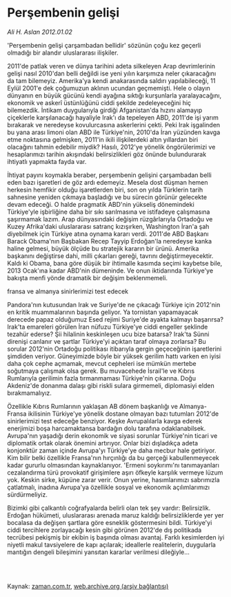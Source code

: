 # Perşembenin gelişi

*Ali H. Aslan 2012.01.02*

<td class="columnist-detail">
<p>'Perşembenin gelişi çarşambadan bellidir' sözünün çoğu kez geçerli olmadığı bir alandır uluslararası ilişkiler.</p>
<p>
<div id="haberMetinDiv">
<p>2011'de patlak veren ve dünya tarihini adeta silkeleyen Arap devrimlerinin gelişi nasıl 2010'dan belli değildi ise yeni yılın karşımıza neler çıkaracağını da tam bilemeyiz. Amerika'ya kendi anakarasında saldırı yapılabileceği, 11 Eylül 2001'e dek çoğumuzun aklının ucundan geçmemişti. Hele o olayın dünyanın en büyük gücünü kendi ayağına sıktığı kurşunlarla yaralayacağını, ekonomik ve askerî üstünlüğünü ciddi şekilde zedeleyeceğini hiç bilemezdik. İntikam duygularıyla girdiği Afganistan'da hızını alamayıp çiçeklerle karşılanacağı hayaliyle Irak'ı da tepeleyen ABD, 2011'de işi yarım bırakarak ve neredeyse kovulurcasına askerlerini çekti. Peki Irak işgalinden bu yana arası limoni olan ABD ile Türkiye'nin, 2010'da İran yüzünden kavga etme noktasına gelmişken, 2011'in ikili ilişkilerdeki altın yıllardan biri olacağını tahmin edebilir miydik? Hasılı, 2012'ye yönelik öngörülerimizi ve hesaplarımızı tarihin akışındaki belirsizlikleri göz önünde bulundurarak ihtiyatlı yapmakta fayda var.
<p>İhtiyat payını koymakla beraber, perşembenin gelişini çarşambadan belli eden bazı işaretleri de göz ardı edemeyiz. Mesela dost düşman hemen herkesin hemfikir olduğu işaretlerden biri, son on yılda Türklerin tarih sahnesine yeniden çıkmaya başladığı ve bu sürecin görünür gelecekte devam edeceği. O halde pragmatik ABD'nin yükseliş dönemindeki Türkiye'yle işbirliğine daha bir sıkı sarılmasına ve istifadeye çalışmasına şaşırmamak lazım. Arap dünyasındaki değişim rüzgârlarıyla Ortadoğu ve Kuzey Afrika'daki uluslararası satranç kızışırken, Washington İran'a şah diyebilmek için Türkiye atına oynama kararı verdi. 2011'de ABD Başkanı Barack Obama'nın Başbakan Recep Tayyip Erdoğan'la neredeyse kanka haline gelmesi, büyük ölçüde bu stratejik kararın bir ürünü. Amerika başkanını değiştirse dahi, milli çıkarları gereği, tavrını değiştirmeyecektir. Kaldı ki Obama, bana göre düşük bir ihtimalle kasımda seçimi kaybetse bile, 2013 Ocak'ına kadar ABD'nin dümeninde. Ve onun iktidarında Türkiye'ye bakışta menfi yönde dramatik bir değişim beklenmemeli.
<p>fransa ve almanya sinirlerimizi test edecek
<p>Pandora'nın kutusundan Irak ve Suriye'de ne çıkacağı Türkiye için 2012'nin en kritik muammalarının başında geliyor. Ya tornistan yapamayacak derecede papaz olduğumuz Esed rejimi Suriye'de ayakta kalmayı başarırsa? Irak'ta emareleri görülen İran nüfuzu Türkiye'ye ciddi engeller şeklinde tezahür ederse? Şii hilalinin keskinleşen ucu bize batarsa? Irak'ta Sünni direnişi canlanır ve şartlar Türkiye'yi açıktan taraf olmaya zorlarsa? Bu sorular 2012'nin Ortadoğu politikası itibarıyla gergin geçeceğinin işaretlerini şimdiden veriyor. Güneyimizde böyle bir yüksek gerilim hattı varken en iyisi daha çok cephe açmamak, mevcut cepheleri ise mümkün mertebe soğutmaya çalışmak olsa gerek. Bu muvacehede İsrail'le ve Kıbrıs Rumlarıyla gerilimin fazla tırmanmaması Türkiye'nin çıkarına. Doğu Akdeniz'de donanma dalaşı gibi riskli sulara girmemeli, diplomasiyi elden bırakmamalıyız.
<p>Özellikle Kıbrıs Rumlarının yaklaşan AB dönem başkanlığı ve Almanya-Fransa ikilisinin Türkiye'ye yönelik dostane olmayan bazı tutumları 2012'de sinirlerimizi test edeceğe benziyor. Keşke Avrupalılarla kavga ederek enerjimizi boşa harcamaktansa bardağın dolu tarafına odaklanabilsek. Avrupa'nın yaşadığı derin ekonomik ve siyasi sorunlar Türkiye'nin ticari ve diplomatik ortak olarak önemini artırıyor. Onlar bizi dışladıkça adeta konjonktür zaman içinde Avrupa'yı Türkiye'ye daha mecbur hale getiriyor. Kim bilir belki özellikle Fransa'nın hırçınlığı da bu gerçeği kabullenmeyecek kadar gururlu olmasından kaynaklanıyor. 'Ermeni soykırımı'nı tanımayanları cezalandırma türü provokatif girişimlere aşırı öfkeyle karşılık vermeye lüzum yok. Keskin sirke, küpüne zarar verir. Onun yerine, hasımlarımızı sabrımızla çatlatmalı, inadına Avrupa'ya özellikle sosyal ve ekonomik açılımlarımızı sürdürmeliyiz.
<p>Bizimki gibi çalkantılı coğrafyalarda belirli olan tek şey vardır: Belirsizlik. Erdoğan hükümeti, uluslararası arenada maruz kaldığı belirsizliklerde yer yer bocalasa da değişen şartlara göre esneklik göstermesini bildi. Türkiye'yi ciddi tercihlere zorlayacağı kesin gibi görünen 2012'de dış politikada tecrübesi pekişmiş bir ekibin iş başında olması avantaj. Farklı kesimlerden iyi niyetli makul tavsiyelere de kapı açılarak; ideallerle realitelerin, duygularla mantığın dengeli bileşimini yansıtan kararlar verilmesi dileğiyle...
<p></p></p></p></p></p></p></p></div>
</p>


<p><br>
		 </br></p></td>

Kaynak: [zaman.com.tr](http://zaman.com.tr/yazar.do?yazino=1222912), [web.archive.org (arşiv bağlantısı)](http://web.archive.org/web/20120113233925/http://www.zaman.com.tr:80/yazar.do?yazino=1222912)
